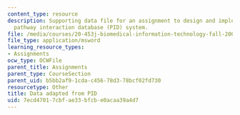 ```yaml
---
content_type: resource
description: Supporting data file for an assignment to design and implement a biological
  pathway interaction database (PID) system.
file: /media/courses/20-453j-biomedical-information-technology-fall-2008/7ecd47017cbfae33bfcbe0acaa39a4d7_pid_data.xls
file_type: application/msword
learning_resource_types:
- Assignments
ocw_type: OCWFile
parent_title: Assignments
parent_type: CourseSection
parent_uid: b5bb2af9-1cda-c456-78d3-78bcf02fd730
resourcetype: Other
title: Data adapted from PID
uid: 7ecd4701-7cbf-ae33-bfcb-e0acaa39a4d7
---
```

